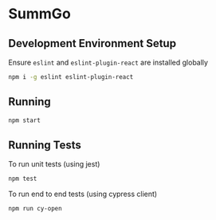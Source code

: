 # SummGo

## Development Environment Setup

Ensure `eslint` and `eslint-plugin-react` are installed globally

```bash
npm i -g eslint eslint-plugin-react
```

## Running

```bash
npm start
```

## Running Tests

To run unit tests (using jest)

```bash
npm test
```

To run end to end tests (using cypress client)

```bash
npm run cy-open
```
